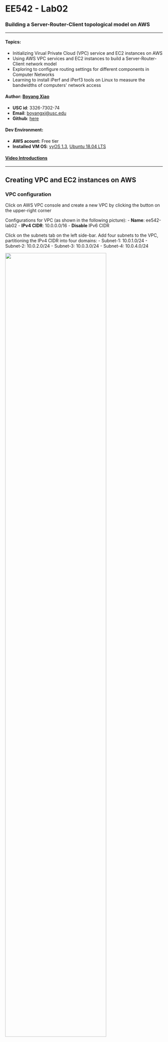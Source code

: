 # EE542 - Lab02

### Building a Server-Router-Client topological model on AWS
---
#### Topics:

- Initializing Virual Private Cloud (VPC) service and EC2 instances on AWS
- Using AWS VPC services and EC2 instances to build a Server-Router-Client network model
- Exploring to configure routing settings for different components in Computer Networks
- Learning to install iPerf and iPerf3 tools on Linux to measure the bandwidths of computers' network access

#### Author: [Boyang Xiao](https://www.linkedin.com/in/boyang-xiao-40b644225/)

- **USC id**:		3326-7302-74
- **Email**:		<a href="mailto:boyangxi@usc.edu">boyangxi@usc.edu</a>
- **Github**:	[here](https://github.com/SeanXiaoby)

#### Dev Environment:

- **AWS acount:** Free tier
- **Installed VM OS**: [vyOS 1.3](https://aws.amazon.com/marketplace/pp/prodview-o7dahbop7getw?sr=0-1&ref_=beagle&applicationId=AWSMPContessa), [Ubuntu 18.04 LTS](https://aws.amazon.com/marketplace/pp/prodview-pkjqrkcfgcaog?sr=0-1&ref_=beagle&applicationId=AWSMPContessa)

#### [Video Introductions]()

---
## Creating VPC and EC2 instances on AWS

### VPC configuration
Click on AWS VPC console and create a new VPC by clicking the button on the upper-right corner

Configurations for VPC (as shown in the following picture):
    - **Name**: ee542-lab02
    - **IPv4 CIDR**: 10.0.0.0/16
    - **Disable** IPv6 CIDR

Click on the subnets tab on the left side-bar. Add four subnets to the VPC, partitioning the IPv4 CIDR into four domains:
    - Subnet-1: 10.0.1.0/24
    - Subnet-2: 10.0.2.0/24
    - Subnet-3: 10.0.3.0/24
    - Subnet-4: 10.0.4.0/24


<img src="./src/img1-2.png" width="80%">

### Get Elastic IP addresses assigned by AWS
An [elastic ip](https://docs.aws.amazon.com/AWSEC2/latest/UserGuide/elastic-ip-addresses-eip.html) addresse is a static IPv4 address designed for dynamic cloud computing. An Elastic IP address is allocated to your AWS account, and is yours until you release it. 

Click the Elastic IP tab on the left side-bar. Allocate **three elastic ip addresses** for further use.

These three elastic ip addresses can be the public IPv4 addresses for the ServerVM, RouterVM and ClientVM, which can be used to access the open Internet by the virtual machines.

❗When the elastic ip addresses are associated with an EC2 instance, it will be billed a little amount of fee, even if the instance is closed. Please release the elastic ip addresses if they are not in use anymore to avoid more billings!!


<img src="./src/img1-3.png" width="80%">

### Create EC2 (Elastic computing clouds) instances 
[Amazon Elastic Compute Cloud (Amazon EC2)](https://docs.aws.amazon.com/AWSEC2/latest/UserGuide/concepts.html) provides scalable computing capacity in the Amazon Web Services (AWS) Cloud. Using Amazon EC2 eliminates your need to invest in hardware up front, so you can develop and deploy applications faster. You can use Amazon EC2 to launch as many or as few virtual servers as you need, configure security and networking, and manage storage. Amazon EC2 enables you to scale up or down to handle changes in requirements or spikes in popularity, reducing your need to forecast traffic.
  - Create one instance and install vyOS 1.3 in it as a RouterVM.
  - Create two instances and install Ubuntu 18.04 in them as a ClientVM and a ServerVM.

<img src="./src/img1-4.png" width="80%">

---

## Building a Server-Router-Client model on AWS

### Configure routing relations for EC2 instances
Configure two network interfaces for each instance, one for SSH access, the other for internal networks access.
  - The network interfaces which are connecting to the outside internet **should be associated with one of the elastic IP addresses** we got. The instance can use this interface to connect to the open Internet domains and can also be accessed by outside SSH clients.
  - The network interfaces which are used for internal communications should **share the same subnet domains** for three instances so that they can access to each other in this same subnet domains. Here, we chose 10.0.2.0/24 domain as the internal networks domain.

The mapping relations between each instance's network interfaces is shown below.

|Instance name  | OS |    Network interface #   | Subnet domain| Mapping to| Usage|
|---|----|----| ---| ---| --- |
|vyOS-lab02-router|vyOS 1.3| eth0| 10.0.1.0/24 | Elastic ip #1: lab02-ip-vyos| SSH access from outside|
|...    | ...   |eth1| 10.0.2.0/24| Client and Server VMs| Internal communications|
|Ubuntu-lab02-Client| Ubuntu 18.04| eth0 | 10.0.2.0/24| Router VM| Internal communications|
|...| ...| eth1| 10.0.3.0/24| Elastic ip #2: lab02-ip-client| SSH access from outside|
|Ubuntu-lab02-Server| Ubuntu 18.04| eth0 | 10.0.2.0/24| Router VM| Internal communications|
|...| ...| eth1| 10.0.4.0/24| Elastic ip #3: lab02-ip-server| SSH access from outside|

### Launch the instances and access them by SSH
Create and launch three instances and wait for them to be prepared. When the instances are ready and the elastic ip addresses are configured right, we should be able to ping these three elastic ip addresses well. [Here](https://networkappers.com/tools/ping-tool) is a little online Ping tool we can use to test that.

**Authentication:** When creating the instances, AWS should create a key pair for them. This is for authentication when logging into the instances, so we don't need to input user/passwd. This should be a [*.pem] file and please keep it safe on the local end.

Open three terminal windows on the local end. Enter the folder where the .pem file is, and input the following commond to *SSH* into the instances' OS:

```shell
ssh -i "lab02.pem" <OS name>@<ELastic ip address>
```

For example: If we want to *ssh* into the vyOS router vm, we can execute:
```shell
ssh -i "lab02.pem" vyos@52.37.148.54
```
Or if we want to *ssh* into the Server VM, we can :

```shell
ssh -i "lab02.pem" ubuntu@52.38.44.116
```
In this way, we can access and operate on the instances operating systems we created. 

⚠ **There is one thing we should be careful with:**

If the ELastic IP is associated with a eth1 interface of a instance, we may not be able to access to it through SSH, since the initialized Linux VM has no open& running eth1 interface but only has eth0. We can associate the elastic ip address with eth0 and get into the instance first. Than we open up eth1 and configure its IPv4 address as allocated by AWS and set the routing rules. We can refer to [this post](https://serverfault.com/questions/1066245/cannot-ssh-to-second-network-interface-in-ubuntu-20-04-on-ec2) to set the rules.

---

## Test networks connections for the model and set routing rules

#### Goal:
- Make these three Vms can connect with each other under the same subnet domain.
- Build the routing model: When Server and Client communicates with each other, the traffic should be like:
  - Server -> Router -> Client
  - Client -> Router -> Server
  
### Test Networks connection using Ping cmd and tcpdump cmd

[Tcpdump]() is a very useful tool on Linux which can help us to monitor TCP/UDP packets switching status through a host. We can open up tcpdump on vyOS router VM to monitor if there is any network in/out through the router:
```shell
tcpdump -i eth1 host <ServerVM eth0 IP address> or host <ClientVM eth0 IP address>
```

If we directly ping ServerVM on the client VM like below.
```shell
ping <Server eth0 IP address>
```
We can surely success because the ServerVM and ClientVM is under the same subnet and they can surely access each other. But we can also notice that there is no networks activity on the router machine, since the Server and CLient communicate with each other directly, but don't go through the router.

<img src="./src/img3-1.png" width="100%">


### Configure Routing relations on ServerVM and ClientVM

To make the networks between ServerVM and ClientVM passing through the RouterVM and be routed by the router, we should configure the Routing table on both the ServerVM and ClientVM. If we look into any one of these two 's routing table using:
```shell
route -n
```
We can find that there is no special routing info. All the networks are routed by default.
```shell
Kernel IP routing table
Destination     Gateway         Genmask         Flags Metric Ref    Use Iface
0.0.0.0         10.0.2.1        0.0.0.0         UG    100    0        0 eth0
10.0.2.0        0.0.0.0         255.255.255.0   U     0      0        0 eth0
10.0.2.1        0.0.0.0         255.255.255.255 UH    100    0        0 eth0
10.0.3.0        0.0.0.0         255.255.255.0   U     0      0        0 eth1
```

To be specifc, we should add a **Gateway** for the destination IP address on the both end:
- For the Client, the destination ip is Server's ip and the gateway is the Router's ip. 
- For the Server, the destination ip is the client's ip, and the gateway is the Router's ip.

For example, we execute this on the Client side:

```shell
sudo route add -host <ServerVM eth0 IP address> gw <RouterVM eth1 IP address>
```
And we execute this on the Server side:

```shell
sudo route add -host <ClientVM eth0 IP address> gw <RouterVM eth1 IP address>
```
Then we can find an extra rule on the routing table:
```shell
Kernel IP routing table
Destination     Gateway         Genmask         Flags Metric Ref    Use Iface
0.0.0.0         10.0.2.1        0.0.0.0         UG    100    0        0 eth0
10.0.2.0        0.0.0.0         255.255.255.0   U     0      0        0 eth0
10.0.2.1        0.0.0.0         255.255.255.255 UH    100    0        0 eth0
10.0.2.163      10.0.2.64       255.255.255.255 UGH   0      0        0 eth0
10.0.3.0        0.0.0.0         255.255.255.0   U     0      0        0 eth1
```

Then we Ping ServerVm from ClientVM again and monitor Router's networks activities. We can find that the Router has networks activities from both Server side and Client side, as shown in the picture below. And we can say that the network communication has been configured as we expected.

 <img src="./src/img3-2.png" width="100%">


